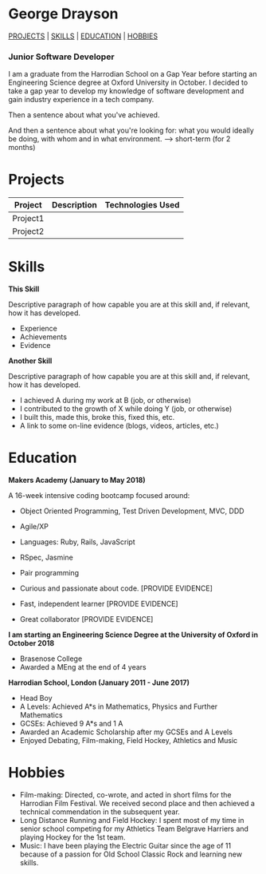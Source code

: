 # George Drayson

[PROJECTS](#projects) | [SKILLS](#skills) | [EDUCATION](#education) | [HOBBIES](#hobbies)

### Junior Software Developer ###

I am a graduate from the Harrodian School on a Gap Year before starting an Engineering Science degree at Oxford University in October. I decided to take a gap year to develop my knowledge of software development and gain industry experience in a tech company.

Then a sentence about what you've achieved.

And then a sentence about what you're looking for: what you would ideally be doing, with whom and in what environment. --> short-term (for 2 months)

# Projects

|    Project   | Description | Technologies Used |
| ------------ | ----------- | ----------------- |
|   Project1   |             |                   |
|   Project2   |             |                   |

# Skills

**This Skill**

Descriptive paragraph of how capable you are at this skill and, if relevant, how it has developed.

- Experience
- Achievements
- Evidence

**Another Skill**

Descriptive paragraph of how capable you are at this skill and, if relevant, how it has developed.

- I achieved A during my work at B (job, or otherwise)
- I contributed to the growth of X while doing Y (job, or otherwise)
- I built this, made this, broke this, fixed this, etc.
- A link to some on-line evidence (blogs, videos, articles, etc.)

# Education

**Makers Academy (January to May 2018)**

A 16-week intensive coding bootcamp focused around:

- Object Oriented Programming, Test Driven Development, MVC, DDD

- Agile/XP

- Languages: Ruby, Rails, JavaScript

- RSpec, Jasmine

- Pair programming



- Curious and passionate about code. [PROVIDE EVIDENCE]

- Fast, independent learner [PROVIDE EVIDENCE]

- Great collaborator [PROVIDE EVIDENCE]

**I am starting an Engineering Science Degree at the University of Oxford in October 2018**

- Brasenose College
- Awarded a MEng at the end of 4 years

**Harrodian School, London (January 2011 - June 2017)**

- Head Boy
- A Levels: Achieved A*s in Mathematics, Physics and Further Mathematics
- GCSEs: Achieved 9 A*s and 1 A
- Awarded an Academic Scholarship after my GCSEs and A Levels
- Enjoyed Debating, Film-making, Field Hockey, Athletics and Music

# Hobbies

- Film-making: Directed, co-wrote, and acted in short films for the Harrodian Film Festival. We received second place and then achieved a technical commendation in the subsequent year.
- Long Distance Running and Field Hockey: I spent most of my time in senior school competing for my Athletics Team Belgrave Harriers and playing Hockey for the 1st team.
- Music: I have been playing the Electric Guitar since the age of 11 because of a passion for Old School Classic Rock and learning new skills.
